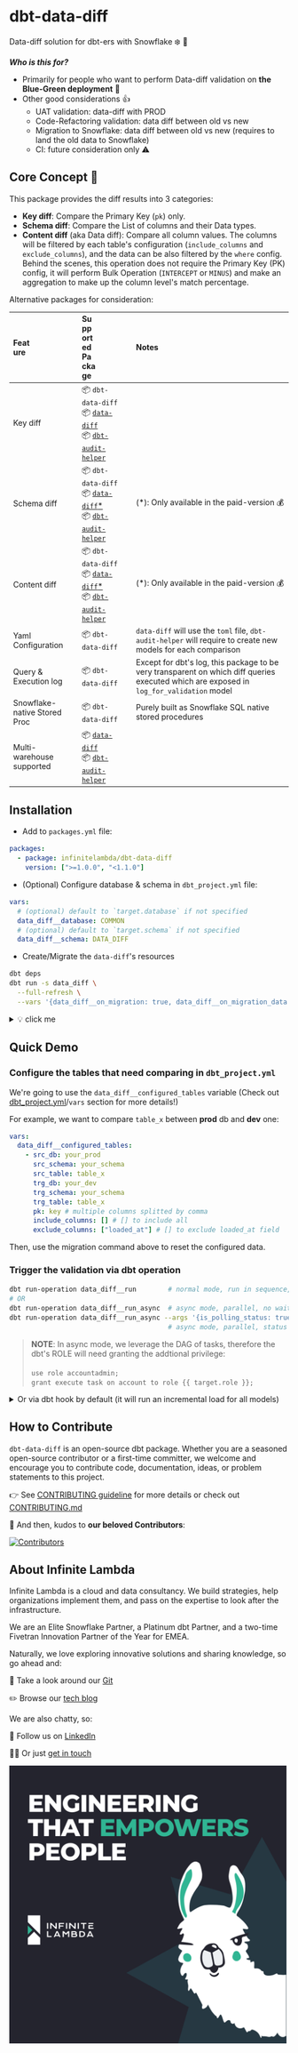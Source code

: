 <!-- markdownlint-disable no-inline-html -->
# dbt-data-diff

Data-diff solution for dbt-ers with Snowflake ❄️ 🚀

**_Who is this for?_**

- Primarily for people who want to perform Data-diff validation on **the Blue-Green deployment** 🌟
- Other good considerations 👍
  - UAT validation: data-diff with PROD
  - Code-Refactoring validation: data diff between old vs new
  - Migration to Snowflake: data diff between old vs new (requires to land the old data to Snowflake)
  - CI: future consideration only ⚠️

## Core Concept 🌟

This package provides the diff results into 3 categories:

- **Key diff**: Compare the Primary Key (`pk`) only.
- **Schema diff**: Compare the List of columns and their Data types.
- **Content diff** (aka Data diff): Compare all column values. The columns will be filtered by each table's configuration (`include_columns` and `exclude_columns`), and the data can be also filtered by the `where` config. Behind the scenes, this operation does not require the Primary Key (PK) config, it will perform Bulk Operation (`INTERCEPT` or `MINUS`) and make an aggregation to make up the column level's match percentage.

Alternative packages for consideration:

| <div style="width:30%">Feature</div>            | <div style="width:30%">Supported Package</div>  | <div style="width:40%">Notes</div>              |
|:------------------------------------------------|:------------------------------------------------|:------------------------------------------------|
| Key diff                                        | 📦 `dbt-data-diff`<br>📦 [`data-diff`](https://github.com/datafold/data-diff)<br>📦 [`dbt-audit-helper`](https://github.com/dbt-labs/dbt-audit-helper) | |
| Schema diff                                     | 📦 `dbt-data-diff`<br>📦 [`data-diff`*](https://github.com/datafold/data-diff)<br>📦 [`dbt-audit-helper`](https://github.com/dbt-labs/dbt-audit-helper) | (*): Only available in the paid-version 💰 |
| Content diff                                    | 📦 `dbt-data-diff`<br>📦 [`data-diff`*](https://github.com/datafold/data-diff)<br>📦 [`dbt-audit-helper`](https://github.com/dbt-labs/dbt-audit-helper) | (*): Only available in the paid-version 💰 |
| Yaml Configuration                              | 📦 `dbt-data-diff` | `data-diff` will use the `toml` file, `dbt-audit-helper` will require to create new models for each comparison |
| Query & Execution log                           | 📦 `dbt-data-diff` | Except for dbt's log, this package to be very transparent on which diff queries executed which are exposed in `log_for_validation` model |
| Snowflake-native Stored Proc                    | 📦 `dbt-data-diff` | Purely built as Snowflake SQL native stored procedures |
| Multi-warehouse supported                       | 📦 [`data-diff`](https://github.com/datafold/data-diff)<br>📦 [`dbt-audit-helper`](https://github.com/dbt-labs/dbt-audit-helper) | |

## Installation

- Add to `packages.yml` file:

```yml
packages:
  - package: infinitelambda/dbt-data-diff
    version: [">=1.0.0", "<1.1.0"]
```

- (Optional) Configure database & schema in `dbt_project.yml` file:

```yml
vars:
  # (optional) default to `target.database` if not specified
  data_diff__database: COMMON
  # (optional) default to `target.schema` if not specified
  data_diff__schema: DATA_DIFF
```

- Create/Migrate the `data-diff`'s resources

```bash
dbt deps
dbt run -s data_diff \
  --full-refresh \
  --vars '{data_diff__on_migration: true, data_diff__on_migration_data: true, data_diff__full_refresh: true}'
```

<details> <!-- markdownlint-disable no-inline-html -->
  <summary>💡 click me</summary>

In the above:

- `--full-refresh` and `data_diff__full_refresh`: To re-create all data-diff models
- `data_diff__on_migration: true`: To re-create the stored procedures
- `data_diff__on_migration_data: true`: To reset the configured data

</details>

## Quick Demo

### Configure the tables that need comparing in `dbt_project.yml`

We're going to use the `data_diff__configured_tables` variable (Check out [dbt_project.yml](./dbt_project.yml)/`vars` section for more details!)

For example, we want to compare `table_x` between **prod** db and **dev** one:

```yaml
vars:
  data_diff__configured_tables:
    - src_db: your_prod
      src_schema: your_schema
      src_table: table_x
      trg_db: your_dev
      trg_schema: your_schema
      trg_table: table_x
      pk: key # multiple columns splitted by comma
      include_columns: [] # [] to include all
      exclude_columns: ["loaded_at"] # [] to exclude loaded_at field
```

Then, use the migration command above to reset the configured data.

### Trigger the validation via dbt operation

```bash
dbt run-operation data_diff__run        # normal mode, run in sequence, wait unitl finished
# OR
dbt run-operation data_diff__run_async  # async mode, parallel, no waiting
dbt run-operation data_diff__run_async --args '{is_polling_status: true}'
                                        # async mode, parallel, status polling
```

> **NOTE**: In async mode, we leverage the DAG of tasks, therefore the dbt's ROLE will need granting the addtional privilege:</br></br>
> `use role accountadmin;`<br>
> `grant execute task on account to role {{ target.role }};`</br>

<details> <!-- markdownlint-disable no-inline-html -->
  <summary>Or via dbt hook by default (it will run an incremental load for all models)</summary>

```yaml
# dbt_project.yml

# normal mode
on-run-end
  - > # run data-diff hook
    {% if var("data_diff__on_run_hook", false) %}
      {{ data_diff.data_diff__run(in_hook=true) }}
    {% endif %}

# async mode
on-run-end
  - > # run data-diff hook
    {% if var("data_diff__on_run_hook", false) %}
      {{ data_diff.data_diff__run_async(in_hook=true) }}
    {% endif %}

```

```bash
# terminal
dbt run -s data_diff --vars '{data_diff__on_run_hook: true}'
```

</details>

<!-- [![Watch the video](TODO.gif)](TODO) -->

## How to Contribute

`dbt-data-diff` is an open-source dbt package. Whether you are a seasoned open-source contributor or a first-time committer, we welcome and encourage you to contribute code, documentation, ideas, or problem statements to this project.

👉 See [CONTRIBUTING guideline](https://data-diff.iflambda.com/latest/nav/dev/contributing.html) for more details or check out [CONTRIBUTING.md](./CONTRIBUTING.md)

🌟 And then, kudos to **our beloved Contributors**:

<a href="https://github.com/infinitelambda/dbt-data-diff/graphs/contributors">
  <img src="https://contrib.rocks/image?repo=infinitelambda/dbt-data-diff" alt="Contributors" />
</a>

## About Infinite Lambda

Infinite Lambda is a cloud and data consultancy. We build strategies, help organizations implement them, and pass on the expertise to look after the infrastructure.

We are an Elite Snowflake Partner, a Platinum dbt Partner, and a two-time Fivetran Innovation Partner of the Year for EMEA.

Naturally, we love exploring innovative solutions and sharing knowledge, so go ahead and:

🔧 Take a look around our [Git](https://github.com/infinitelambda)

✏️ Browse our [tech blog](https://infinitelambda.com/category/tech-blog/)

We are also chatty, so:

👀 Follow us on [LinkedIn](https://www.linkedin.com/company/infinite-lambda/)

👋🏼 Or just [get in touch](https://infinitelambda.com/contacts/)

[<img src="https://raw.githubusercontent.com/infinitelambda/cdn/1.0.0/general/images/GitHub-About-Section-1080x1080.png" alt="About IL" width="500">](https://infinitelambda.com/)
